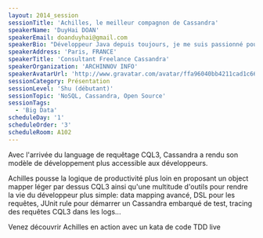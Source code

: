 ```yaml
---
layout: 2014_session
sessionTitle: 'Achilles, le meilleur compagnon de Cassandra'
speakerName: 'DuyHai DOAN'
speakerEmail: doanduyhai@gmail.com
speakerBio: "Développeur Java depuis toujours, je me suis passionné pour le domaine du Big Data et plus particulièrement pour Cassandra depuis plusieurs années. Je fais régulièrement des présentations pour vulgariser l'utilisation de Cassandra au plus grand nombre.\n\nLa journée, je participe au projet Libon, le Viber/WhatsApp du groupe Orange en utilisant Cassandra comme solution NoSQL. \n\nLe soir, je code sur Achilles, un object mapper pour rendre le développement sur Cassandra encore plus aisé et productif (approche TDD,  génération du schéma, request tracing ...)"
speakerAddress: 'Paris, FRANCE'
speakerTitle: 'Consultant Freelance Cassandra'
speakerOrganization: 'ARCHINNOV INFO'
speakerAvatarUrl: 'http://www.gravatar.com/avatar/ffa96040bb4211cad1c66f385d8cb77b?size=200&default=mm'
sessionCategory: Présentation
sessionLevel: 'Shu (débutant)'
sessionTopic: 'NoSQL, Cassandra, Open Source'
sessionTags:
  - 'Big Data'
scheduleDay: '1'
scheduleOrder: '3'
scheduleRoom: A102
---
```


Avec l'arrivée du language de requêtage CQL3, Cassandra a rendu son modèle de développement plus accessible aux développeurs.

Achilles pousse la logique de productivité plus loin en proposant un object mapper léger par dessus CQL3 ainsi qu'une multitude d'outils pour rendre la vie du développeur plus simple: data mapping avancé, DSL pour les requêtes, JUnit rule pour démarrer un Cassandra embarqué de test, tracing des requêtes CQL3 dans les logs...

 Venez découvrir Achilles en action avec un kata de code TDD live
